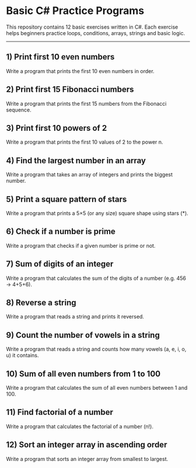 # Basic C# Practice Programs

This repository contains 12 basic exercises written in C#.
Each exercise helps beginners practice loops, conditions, arrays, strings and basic logic.

---

## 1) Print first 10 even numbers
Write a program that prints the first 10 even numbers in order.

## 2) Print first 15 Fibonacci numbers
Write a program that prints the first 15 numbers from the Fibonacci sequence.

## 3) Print first 10 powers of 2
Write a program that prints the first 10 values of 2 to the power n.

## 4) Find the largest number in an array
Write a program that takes an array of integers and prints the biggest number.

## 5) Print a square pattern of stars
Write a program that prints a 5×5 (or any size) square shape using stars (*).

## 6) Check if a number is prime
Write a program that checks if a given number is prime or not.

## 7) Sum of digits of an integer
Write a program that calculates the sum of the digits of a number (e.g. 456 → 4+5+6).

## 8) Reverse a string
Write a program that reads a string and prints it reversed.

## 9) Count the number of vowels in a string
Write a program that reads a string and counts how many vowels (a, e, i, o, u) it contains.

## 10) Sum of all even numbers from 1 to 100
Write a program that calculates the sum of all even numbers between 1 and 100.

## 11) Find factorial of a number
Write a program that calculates the factorial of a number (n!).

## 12) Sort an integer array in ascending order
Write a program that sorts an integer array from smallest to largest.
